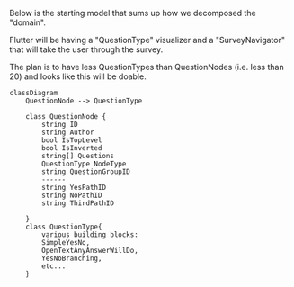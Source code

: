 Below is the starting model that sums up how we decomposed the "domain".

Flutter will be having a "QuestionType" visualizer and a "SurveyNavigator" that will take the user through the survey. 

The plan is to have less QuestionTypes than QuestionNodes (i.e. less than 20) and looks like this will be doable. 


```mermaid
classDiagram
    QuestionNode --> QuestionType

    class QuestionNode {
        string ID
        string Author
        bool IsTopLevel
        bool IsInverted
        string[] Questions
        QuestionType NodeType
        string QuestionGroupID
        ------
        string YesPathID
        string NoPathID
        string ThirdPathID
        
    }
    class QuestionType{
        various building blocks:
        SimpleYesNo, 
        OpenTextAnyAnswerWillDo,
        YesNoBranching,
        etc...
    }
```
